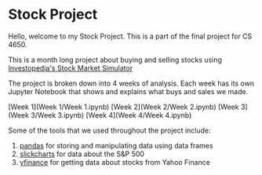 # Stock Project
 
Hello, welcome to my Stock Project. This is a part of the final project for CS 4650.

This is a month long project about buying and selling stocks using [Investopedia's Stock Market Simulator](https://www.investopedia.com/simulator/)

The project is broken down into 4 weeks of analysis. Each week has its own Jupyter Notebook that shows and explains what buys and sales we made.

[Week 1](Week 1/Week 1.ipynb)
[Week 2](Week 2/Week 2.ipynb)
[Week 3](Week 3/Week 3.ipynb)
[Week 4](Week 4/Week 4.ipynb)

Some of the tools that we used throughout the project include:

1. [pandas](https://pandas.pydata.org/) for storing and manipulating data using data frames
2. [slickcharts](https://www.slickcharts.com/sp500) for data about the S&P 500
3. [yfinance](https://pypi.org/project/yfinance/) for getting data about stocks from Yahoo Finance
